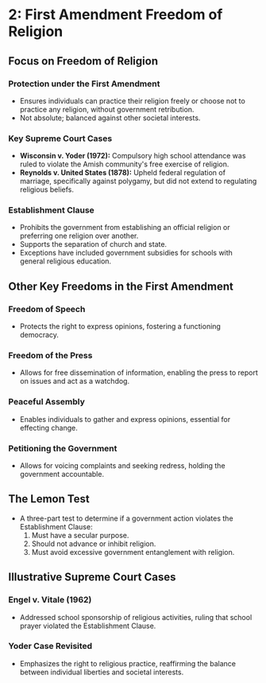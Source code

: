 # 2: First Amendment Freedom of Religion

## Focus on Freedom of Religion

### Protection under the First Amendment
- Ensures individuals can practice their religion freely or choose not to practice any religion, without government retribution.
- Not absolute; balanced against other societal interests.

### Key Supreme Court Cases
- **Wisconsin v. Yoder (1972):** Compulsory high school attendance was ruled to violate the Amish community's free exercise of religion.
- **Reynolds v. United States (1878):** Upheld federal regulation of marriage, specifically against polygamy, but did not extend to regulating religious beliefs.

### Establishment Clause
- Prohibits the government from establishing an official religion or preferring one religion over another.
- Supports the separation of church and state.
- Exceptions have included government subsidies for schools with general religious education.

## Other Key Freedoms in the First Amendment

### Freedom of Speech
- Protects the right to express opinions, fostering a functioning democracy.

### Freedom of the Press
- Allows for free dissemination of information, enabling the press to report on issues and act as a watchdog.

### Peaceful Assembly
- Enables individuals to gather and express opinions, essential for effecting change.

### Petitioning the Government
- Allows for voicing complaints and seeking redress, holding the government accountable.

## The Lemon Test
- A three-part test to determine if a government action violates the Establishment Clause:
    1. Must have a secular purpose.
    2. Should not advance or inhibit religion.
    3. Must avoid excessive government entanglement with religion.

## Illustrative Supreme Court Cases

### Engel v. Vitale (1962)
- Addressed school sponsorship of religious activities, ruling that school prayer violated the Establishment Clause.

### Yoder Case Revisited
- Emphasizes the right to religious practice, reaffirming the balance between individual liberties and societal interests.
